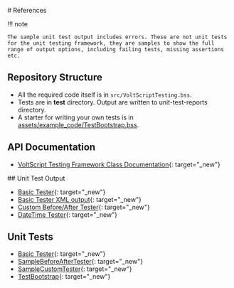 # References

!!! note

    The sample unit test output includes errors. These are not unit tests for the unit testing framework, they are samples to show the full range of output options, including failing tests, missing assertions etc.

## Repository Structure

- All the required code itself is in `src/VoltScriptTesting.bss`.
- Tests are in **test** directory. Output are written to unit-test-reports directory.
- A starter for writing your own tests is in [assets/example_code/TestBootstrap.bss](../assets/example_code/TestBootstrap.bss).

## API Documentation

- [VoltScript Testing Framework Class Documentation](./apidocs/index.html){: target="_new"}

## Unit Test Output

- [Basic Tester](./unit-test-reports/BasicTester/index.html){: target="_new"}
- [Basic Tester XML output](./unit-test-reports/BasicTester/BasicTester.xml){: target="_new"}
- [Custom Before/After Tester](./unit-test-reports/CustomBeforeAfterTester.html){: target="_new"}
- [DateTime Tester](./unit-test-reports/DateTimeTests.html){: target="_new"}

## Unit Tests

- [Basic Tester](../assets/example_code/BasicTester.txt){: target="_new"}
- [SampleBeforeAfterTester](../assets/example_code/SampleBeforeAfterTester.txt){: target="_new"}
- [SampleCustomTester](../assets/example_code/SampleCustomTester.txt){: target="_new"}
- [TestBootstrap](../assets/example_code/TestBootstrap.txt){: target="_new"}